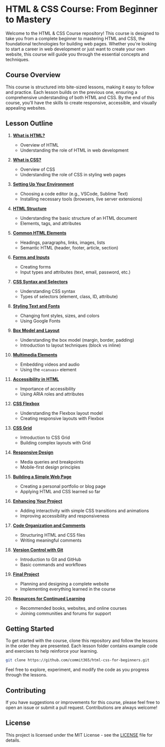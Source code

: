 # HTML & CSS Course: From Beginner to Mastery

Welcome to the HTML & CSS Course repository! This course is designed to take you from a complete beginner to mastering HTML and CSS, the foundational technologies for building web pages. Whether you're looking to start a career in web development or just want to create your own website, this course will guide you through the essential concepts and techniques.

## Course Overview

This course is structured into bite-sized lessons, making it easy to follow and practice. Each lesson builds on the previous one, ensuring a comprehensive understanding of both HTML and CSS. By the end of this course, you'll have the skills to create responsive, accessible, and visually appealing websites.

## Lesson Outline

1. [**What is HTML?**](Lessons/01-What-is-HTML.md)
   - Overview of HTML
   - Understanding the role of HTML in web development

2. [**What is CSS?**](Lessons/02-What-is-CSS.md)
   - Overview of CSS
   - Understanding the role of CSS in styling web pages

3. [**Setting Up Your Environment**](Lessons/03-Setting-Up-Your-Environment.md)
   - Choosing a code editor (e.g., VSCode, Sublime Text)
   - Installing necessary tools (browsers, live server extensions)

4. [**HTML Structure**](Lessons/04-HTML-Structure.md)
   - Understanding the basic structure of an HTML document
   - Elements, tags, and attributes

5. [**Common HTML Elements**](Lessons/05-Common-HTML-Elements.md)
   - Headings, paragraphs, links, images, lists
   - Semantic HTML (header, footer, article, section)

6. [**Forms and Inputs**](Lessons/06-Forms-and-Inputs.md)
   - Creating forms
   - Input types and attributes (text, email, password, etc.)

7. [**CSS Syntax and Selectors**](Lessons/07-CSS-Syntax-and-Selectors.md)
   - Understanding CSS syntax
   - Types of selectors (element, class, ID, attribute)

8. [**Styling Text and Fonts**](Lessons/08-Styling-Text-and-Fonts.md)
   - Changing font styles, sizes, and colors
   - Using Google Fonts

9. [**Box Model and Layout**](Lessons/09-Box-Model-and-Layout.md)
   - Understanding the box model (margin, border, padding)
   - Introduction to layout techniques (block vs inline)

10. [**Multimedia Elements**](Lessons/10-Multimedia-Elements.md)
    - Embedding videos and audio
    - Using the `<canvas>` element

11. [**Accessibility in HTML**](Lessons/11-Accessibility-in-HTML.md)
    - Importance of accessibility
    - Using ARIA roles and attributes

12. [**CSS Flexbox**](Lessons/12-CSS-Flexbox.md)
    - Understanding the Flexbox layout model
    - Creating responsive layouts with Flexbox

13. [**CSS Grid**](Lessons/13-CSS-Grid.md)
    - Introduction to CSS Grid
    - Building complex layouts with Grid

14. [**Responsive Design**](Lessons/14-Responsive-Design.md)
    - Media queries and breakpoints
    - Mobile-first design principles

15. [**Building a Simple Web Page**](Lessons/15-Building-a-Simple-Web-Page.md)
    - Creating a personal portfolio or blog page
    - Applying HTML and CSS learned so far

16. [**Enhancing Your Project**](Lessons/16-Enhancing-Your-Project.md)
    - Adding interactivity with simple CSS transitions and animations
    - Improving accessibility and responsiveness

17. [**Code Organization and Comments**](Lessons/17-Code-Organization-and-Comments.md)
    - Structuring HTML and CSS files
    - Writing meaningful comments

18. [**Version Control with Git**](Lessons/18-Version-Control-with-Git.md)
    - Introduction to Git and GitHub
    - Basic commands and workflows

19. [**Final Project**](Lessons/19-Final-Project.md)
    - Planning and designing a complete website
    - Implementing everything learned in the course

20. [**Resources for Continued Learning**](Lessons/20-Resources-for-Continued-Learning.md)
    - Recommended books, websites, and online courses
    - Joining communities and forums for support

## Getting Started

To get started with the course, clone this repository and follow the lessons in the order they are presented. Each lesson folder contains example code and exercises to help reinforce your learning.

```bash
git clone https://github.com/commit365/html-css-for-beginners.git
```

Feel free to explore, experiment, and modify the code as you progress through the lessons.

## Contributing

If you have suggestions or improvements for this course, please feel free to open an issue or submit a pull request. Contributions are always welcome!

## License

This project is licensed under the MIT License - see the [LICENSE](LICENSE) file for details.
